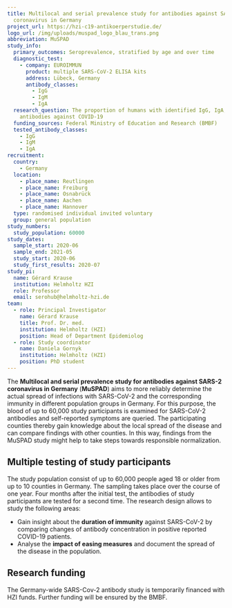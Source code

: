 ```yaml
---
title: Multilocal and serial prevalence study for antibodies against SARS-2
  coronavirus in Germany
project_url: https://hzi-c19-antikoerperstudie.de/
logo_url: /img/uploads/muspad_logo_blau_trans.png
abbreviation: MuSPAD
study_info:
  primary_outcomes: Seroprevalence, stratified by age and over time
  diagnostic_test:
    - company: EUROIMMUN
      product: multiple SARS-CoV-2 ELISA kits
      address: Lübeck, Germany
      antibody_classes:
        - IgG
        - IgM
        - IgA
  research_question: The proportion of humans with identified IgG, IgA, IgM
    antibodies against COVID-19
  funding_sources: Federal Ministry of Education and Research (BMBF)
  tested_antibody_classes:
    - IgG
    - IgM
    - IgA
recruitment:
  country:
    - Germany
  location:
    - place_name: Reutlingen
    - place_name: Freiburg
    - place_name: Osnabrück
    - place_name: Aachen
    - place_name: Hannover
  type: randomised individual invited voluntary
  group: general population
study_numbers:
  study_population: 60000
study_dates:
  sample_start: 2020-06
  sample_end: 2021-05
  study_start: 2020-06
  study_first_results: 2020-07
study_pi:
  name: Gérard Krause
  institution: Helmholtz HZI
  role: Professor
  email: serohub@helmholtz-hzi.de
team:
  - role: Principal Investigator
    name: Gérard Krause
    title: Prof. Dr. med.
    institution: Helmholtz (HZI)
    position: Head of Department Epidemiolog
  - role: Study coordinator
    name: Daniela Gornyk
    institution: Helmholtz (HZI)
    position: PhD student
---
```

The **Multilocal and serial prevalence study for antibodies against SARS-2 coronavirus in Germany** (**MuSPAD**)  aims to more reliably determine the actual spread of infections with SARS-CoV-2 and the corresponding immunity in different population groups in Germany. For this purpose, the blood of up to 60,000 study participants is examined for SARS-CoV-2 antibodies and self-reported symptoms are queried. The participating counties thereby gain knowledge about the local spread of the disease and can compare findings with other counties. In this way, findings from the MuSPAD study might help to take steps towards responsible normalization.

## Multiple testing of study participants
The study population consist of up to 60,000 people aged 18 or older from up to 10 counties in Germany. The sampling takes place over the course of one year. Four months after the initial test, the antibodies of study participants are tested for a second time. The research design allows to study the following areas:

- Gain insight about the **duration of immunity** against SARS-CoV-2 by comparing changes of antibody concentration in positive reported COVID-19 patients.
- Analyse the **impact of easing measures** and document the spread of the disease in the population.

## Research funding
The Germany-wide SARS-Cov-2 antibody study is temporarily financed with HZI funds. Further funding will be ensured by the BMBF.
